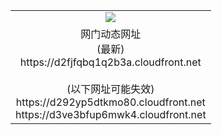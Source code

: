﻿<table>
  <tr></tr>
  <tr><td colspan=2 align=center><img src="https://d2fjfqbq1q2b3a.cloudfront.net/Up/oGate.jpg" /></td></tr>
  <tr><td colspan=2 align=center>网门动态网址<br/>(最新)
<br>https://d2fjfqbq1q2b3a.cloudfront.net
<br/><br/>(以下网址可能失效)
<br>https://d292yp5dtkmo80.cloudfront.net
<br>https://d3ve3bfup6mwk4.cloudfront.net
    </td>
  </tr>
</table>
